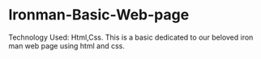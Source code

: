 # Ironman-Basic-Web-page
Technology Used: Html,Css. This is a basic dedicated to our beloved iron man  web page using html and css.
